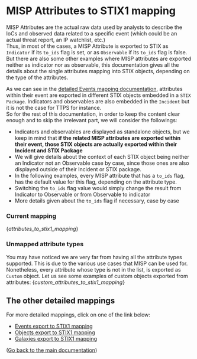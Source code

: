 # MISP Attributes to STIX1 mapping

MISP Attributes are the actual raw data used by analysts to describe the IoCs and observed data related to a specific event (which could be an actual threat report, an IP watchlist, etc.)  
Thus, in most of the cases, a MISP Attribute is exported to STIX as `Indicator` if its `to_ids` flag is set, or as `Observable` if its `to_ids` flag is false. But there are also some other examples where MISP attributes are exported neither as indicator nor as observable, this documentation gives all the details about the single attributes mapping into STIX objects, depending on the type of the attributes.

As we can see in the [detailed Events mapping documentation](misp_events_to_stix1.md), attributes within their event are exported in different STIX objects embedded in a `STIX Package`. Indicators and observables are also embedded in the `Incident` but it is not the case for TTPS for instance.  
So for the rest of this documentation, in order to keep the content clear enough and to skip the irrelevant part, we will consider the followings:
- Indicators and observables are displayed as standalone objects, but we keep in mind that **if the related MISP attributes are exported within their event, those STIX objects are actually exported within their Incident and STIX Package**
- We will give details about the context of each STIX object being neither an Indicator not an Observable case by case, since those ones are also displayed outside of their Incident or STIX package.
- In the following examples, every MISP attribute that has a `to_ids` flag, has the default value for this flag, depending on the attribute type.
- Switching the `to_ids` flag value would simply change the result from Indicator to Observable or from Observable to indicator
- More details given about the `to_ids` flag if necessary, case by case

### Current mapping

{_attributes_to_stix1_mapping_}

### Unmapped attribute types

You may have noticed we are very far from having all the attribute types supported. This is due to the various use cases that MISP can be used for.  
Nonetheless, every attribute whose type is not in the list, is exported as `Custom` object. Let us see some examples of custom objects exported from attributes:
{_custom_attributes_to_stix1_mapping_}

## The other detailed mappings

For more detailed mappings, click on one of the link below:
- [Events export to STIX1 mapping](misp_events_to_stix1.md)
- [Objects export to STIX1 mapping](misp_objects_to_stix1.md)
- [Galaxies export to STIX1 mapping](misp_galaxies_to_stix1.md)

([Go back to the main documentation](README.md))
